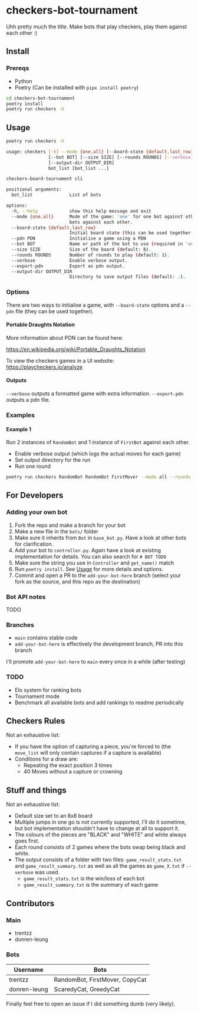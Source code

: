 # checkers-bot-tournament

Uhh pretty much the title. Make bots that play checkers, play them against each other :)

## Install

### Prereqs

- Python
- Poetry (Can be installed with `pipx install poetry`)

```bash
cd checkers-bot-tournament
poetry install
poetry run checkers -h
```

## Usage

```bash
poetry run checkers -h

usage: checkers [-h] --mode {one,all} [--board-state {default,last_row}] [--pdn PDN]
                [--bot BOT] [--size SIZE] [--rounds ROUNDS] [--verbose] [--export-pdn]
                [--output-dir OUTPUT_DIR]
                bot_list [bot_list ...]

checkers-board-tournament cli

positional arguments:
  bot_list              List of bots

options:
  -h, --help            show this help message and exit
  --mode {one,all}      Mode of the game: 'one' for one bot against others, 'all' for all
                        bots against each other.
  --board-state {default,last_row}
                        Initial board state (this can be used together with --pdn)
  --pdn PDN             Initialise a game using a PDN
  --bot BOT             Name or path of the bot to use (required in 'one' mode).
  --size SIZE           Size of the board (default: 8).
  --rounds ROUNDS       Number of rounds to play (default: 1).
  --verbose             Enable verbose output.
  --export-pdn          Export as pdn output.
  --output-dir OUTPUT_DIR
                        Directory to save output files (default: .).
```

### Options

There are two ways to initialise a game, with `--board-state` options and a `--pdn` file (they can be used together).

#### Portable Draughts Notation

More information about PDN can be found here:

<https://en.wikipedia.org/wiki/Portable_Draughts_Notation>

To view the checkers games in a UI website:
<https://playcheckers.io/analyze>

#### Outputs

`--verbose` outputs a formatted game with extra information.
`--export-pdn` outputs a pdn file.

### Examples

#### Example 1

Run 2 instances of `RandomBot` and 1 instance of `FirstBot` against each other.

- Enable verbose output (which logs the actual moves for each game)
- Set output directory for the run
- Run one round

```bash
poetry run checkers RandomBot RandomBot FirstMover --mode all --rounds 1 --verbose --output-dir output
```

## For Developers

### Adding your own bot

1. Fork the repo and make a branch for your bot
2. Make a new file in the `bots/` folder
3. Make sure it inherits from `Bot` in `base_bot.py`. Have a look at other bots for clarification.
4. Add your bot to `controller.py`. Again have a look at existing implementation for details. You can also search for `# BOT TODO`
5. Make sure the string you use in `Controller` and `get_name()` match
6. Run `poetry install`. See [Usage](#usage) for more details and options.
7. Commit and open a PR to the `add-your-bot-here` branch (select your fork as the source, and this repo as the destination)

### Bot API notes

TODO

### Branches

- `main` contains stable code
- `add-your-bot-here` is effectively the development branch, PR into this branch

I'll promote `add-your-bot-here` to `main` every once in a while (after testing)

### TODO

- Elo system for ranking bots
- Tournament mode
- Benchmark all available bots and add rankings to readme periodically

## Checkers Rules

Not an exhaustive list:

- If you have the option of capturing a piece, you're forced to (the `move_list` will only contain captures if a capture is available)
- Conditions for a draw are:
  - Repeating the exact position 3 times
  - 40 Moves without a capture or crowning

## Stuff and things

Not an exhaustive list:

- Default size set to an 8x8 board
- Multiple jumps in one go is not currently supported, I'll do it sometime, but bot implementation shouldn't have to change at all to support it.
- The colours of the pieces are "BLACK" and "WHITE" and white always goes first.
- Each round consists of 2 games where the bots swap being black and white.
- The output consists of a folder with two files: `game_result_stats.txt` and `game_result_summary.txt` as well as all the games as `game_X.txt` if `--verbose` was used.
  - `game_result_stats.txt` is the win/loss of each bot
  - `game_result_summary.txt` is the summary of each game

## Contributors

### Main

- trentzz
- donren-leung

### Bots

|  Username   |  Bots   |
| --- | --- |
|  trentzz   |   RandomBot, FirstMover, CopyCat  |
|  donren-leung | ScaredyCat, GreedyCat |

Finally feel free to open an issue if I did something dumb (very likely).
